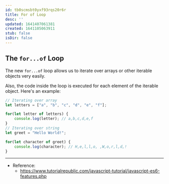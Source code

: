 ```yaml
---
id: tb0scmsbt0yxf93rqs20r6r
title: For of Loop
desc: ''
updated: 1641407061381
created: 1641105063911
stub: false
isDir: false
---
```



## The `for...of` Loop

The new `for...of` loop allows us to iterate over arrays or other iterable objects very easily. 

Also, the code inside the loop is executed for each element of the iterable object. Here's an example:

```js
// Iterating over array 
let letters = ["a", "b", "c", "d", "e", "f"]; 

for(let letter of letters) { 
	console.log(letter); // a,b,c,d,e,f 
}
// Iterating over string 
let greet = "Hello World!"; 

for(let character of greet) { 
	console.log(character); // H,e,l,l,o, ,W,o,r,l,d,! 
}
```

---

- Reference:
  - <https://www.tutorialrepublic.com/javascript-tutorial/javascript-es6-features.php>

